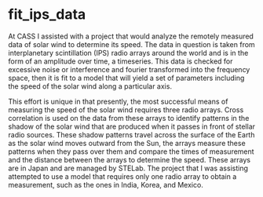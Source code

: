 # fit_ips_data
At CASS I assisted with a project that would analyze the remotely measured data of solar wind to determine its speed. The data in question is taken from interplanetary scintillation (IPS) radio arrays around the world and is in the form of an amplitude over time, a timeseries. This data is checked for excessive noise or interference and fourier transformed into the frequency space, then it is fit to a model that will yield a set of parameters including the speed of the solar wind along a particular axis.

This effort is unique in that presently, the most successful means of measuring the speed of the solar wind requires three radio arrays. Cross correlation is used on the data from these arrays to identify patterns in the shadow of the solar wind that are produced when it passes in front of stellar radio sources. These shadow patterns travel across the surface of the Earth as the solar wind moves outward from the Sun, the arrays measure these patterns when they pass over them and compare the times of measurement and the distance between the arrays to determine the speed. These arrays are in Japan and are managed by STELab. The project that I was assisting attempted to use a model that requires only one radio array to obtain a measurement, such as the ones in India, Korea, and Mexico.
